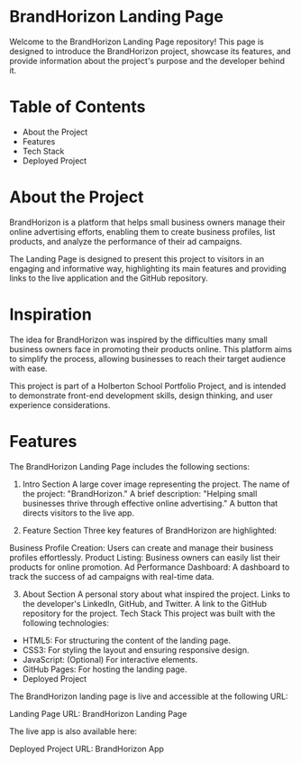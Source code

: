 # BrandHorizon Landing Page

Welcome to the BrandHorizon Landing Page repository! This page is designed to introduce the BrandHorizon project, showcase its features, and provide information about the project's purpose and the developer behind it.

# Table of Contents
* About the Project
* Features
* Tech Stack
* Deployed Project

# About the Project
BrandHorizon is a platform that helps small business owners manage their online advertising efforts, enabling them to create business profiles, list products, and analyze the performance of their ad campaigns.

The Landing Page is designed to present this project to visitors in an engaging and informative way, highlighting its main features and providing links to the live application and the GitHub repository.

# Inspiration
The idea for BrandHorizon was inspired by the difficulties many small business owners face in promoting their products online. This platform aims to simplify the process, allowing businesses to reach their target audience with ease.

This project is part of a Holberton School Portfolio Project, and is intended to demonstrate front-end development skills, design thinking, and user experience considerations.

# Features
The BrandHorizon Landing Page includes the following sections:

1. Intro Section
A large cover image representing the project.
The name of the project: "BrandHorizon."
A brief description: "Helping small businesses thrive through effective online advertising."
A button that directs visitors to the live app.

2. Feature Section
Three key features of BrandHorizon are highlighted:

Business Profile Creation: Users can create and manage their business profiles effortlessly.
Product Listing: Business owners can easily list their products for online promotion.
Ad Performance Dashboard: A dashboard to track the success of ad campaigns with real-time data.

3. About Section
A personal story about what inspired the project.
Links to the developer's LinkedIn, GitHub, and Twitter.
A link to the GitHub repository for the project.
Tech Stack
This project was built with the following technologies:

* HTML5: For structuring the content of the landing page.
* CSS3: For styling the layout and ensuring responsive design.
* JavaScript: (Optional) For interactive elements.
* GitHub Pages: For hosting the landing page.
* Deployed Project

The BrandHorizon landing page is live and accessible at the following URL:

Landing Page URL: BrandHorizon Landing Page

The live app is also available here:

Deployed Project URL: BrandHorizon App

